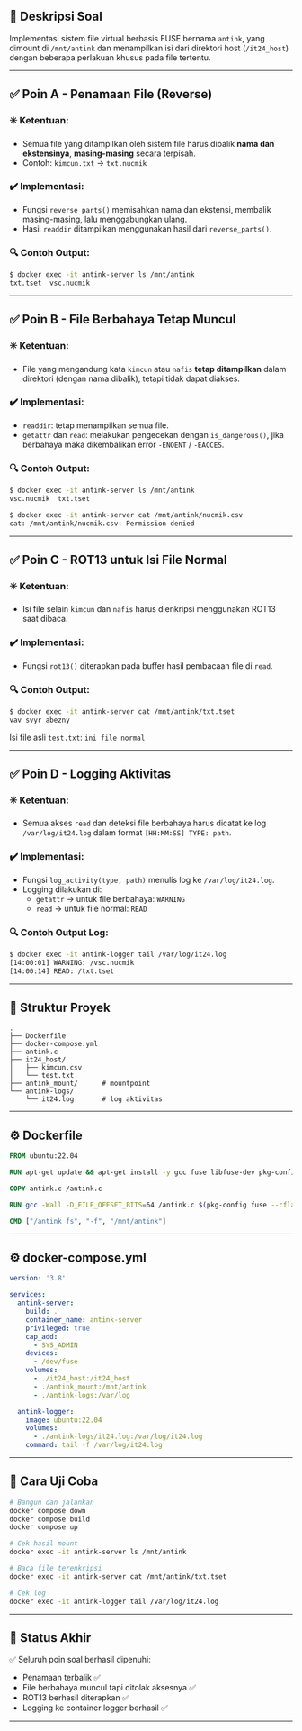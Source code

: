 ## 📌 Deskripsi Soal
Implementasi sistem file virtual berbasis FUSE bernama `antink`, yang dimount di `/mnt/antink` dan menampilkan isi dari direktori host (`/it24_host`) dengan beberapa perlakuan khusus pada file tertentu.

---

## ✅ Poin A - Penamaan File (Reverse)
### ✳️ Ketentuan:
- Semua file yang ditampilkan oleh sistem file harus dibalik **nama dan ekstensinya**, **masing-masing** secara terpisah.
- Contoh: `kimcun.txt` → `txt.nucmik`

### ✔️ Implementasi:
- Fungsi `reverse_parts()` memisahkan nama dan ekstensi, membalik masing-masing, lalu menggabungkan ulang.
- Hasil `readdir` ditampilkan menggunakan hasil dari `reverse_parts()`.

### 🔍 Contoh Output:
```bash
$ docker exec -it antink-server ls /mnt/antink
txt.tset  vsc.nucmik
```

---

## ✅ Poin B - File Berbahaya Tetap Muncul
### ✳️ Ketentuan:
- File yang mengandung kata `kimcun` atau `nafis` **tetap ditampilkan** dalam direktori (dengan nama dibalik), tetapi tidak dapat diakses.

### ✔️ Implementasi:
- `readdir`: tetap menampilkan semua file.
- `getattr` dan `read`: melakukan pengecekan dengan `is_dangerous()`, jika berbahaya maka dikembalikan error `-ENOENT` / `-EACCES`.

### 🔍 Contoh Output:
```bash
$ docker exec -it antink-server ls /mnt/antink
vsc.nucmik  txt.tset

$ docker exec -it antink-server cat /mnt/antink/nucmik.csv
cat: /mnt/antink/nucmik.csv: Permission denied
```

---

## ✅ Poin C - ROT13 untuk Isi File Normal
### ✳️ Ketentuan:
- Isi file selain `kimcun` dan `nafis` harus dienkripsi menggunakan ROT13 saat dibaca.

### ✔️ Implementasi:
- Fungsi `rot13()` diterapkan pada buffer hasil pembacaan file di `read`.

### 🔍 Contoh Output:
```bash
$ docker exec -it antink-server cat /mnt/antink/txt.tset
vav svyr abezny
```
Isi file asli `test.txt`: `ini file normal`

---

## ✅ Poin D - Logging Aktivitas
### ✳️ Ketentuan:
- Semua akses `read` dan deteksi file berbahaya harus dicatat ke log `/var/log/it24.log` dalam format `[HH:MM:SS] TYPE: path`.

### ✔️ Implementasi:
- Fungsi `log_activity(type, path)` menulis log ke `/var/log/it24.log`.
- Logging dilakukan di:
  - `getattr` → untuk file berbahaya: `WARNING`
  - `read` → untuk file normal: `READ`

### 🔍 Contoh Output Log:
```bash
$ docker exec -it antink-logger tail /var/log/it24.log
[14:00:01] WARNING: /vsc.nucmik
[14:00:14] READ: /txt.tset
```

---

## 🧱 Struktur Proyek
```text
.
├── Dockerfile
├── docker-compose.yml
├── antink.c
├── it24_host/
│   ├── kimcun.csv
│   └── test.txt
├── antink_mount/      # mountpoint
└── antink-logs/
    └── it24.log       # log aktivitas
```

---

## ⚙️ Dockerfile
```dockerfile
FROM ubuntu:22.04

RUN apt-get update && apt-get install -y gcc fuse libfuse-dev pkg-config

COPY antink.c /antink.c

RUN gcc -Wall -D_FILE_OFFSET_BITS=64 /antink.c $(pkg-config fuse --cflags --libs) -o /antink_fs

CMD ["/antink_fs", "-f", "/mnt/antink"]
```

---

## ⚙️ docker-compose.yml
```yaml
version: '3.8'

services:
  antink-server:
    build: .
    container_name: antink-server
    privileged: true
    cap_add:
      - SYS_ADMIN
    devices:
      - /dev/fuse
    volumes:
      - ./it24_host:/it24_host
      - ./antink_mount:/mnt/antink
      - ./antink-logs:/var/log

  antink-logger:
    image: ubuntu:22.04
    volumes:
      - ./antink-logs/it24.log:/var/log/it24.log
    command: tail -f /var/log/it24.log
```

---

## 🧪 Cara Uji Coba
```bash
# Bangun dan jalankan
docker compose down
docker compose build
docker compose up

# Cek hasil mount
docker exec -it antink-server ls /mnt/antink

# Baca file terenkripsi
docker exec -it antink-server cat /mnt/antink/txt.tset

# Cek log
docker exec -it antink-logger tail /var/log/it24.log
```

---

## 🏁 Status Akhir
✅ Seluruh poin soal berhasil dipenuhi:
- Penamaan terbalik ✅
- File berbahaya muncul tapi ditolak aksesnya ✅
- ROT13 berhasil diterapkan ✅
- Logging ke container logger berhasil ✅

---
